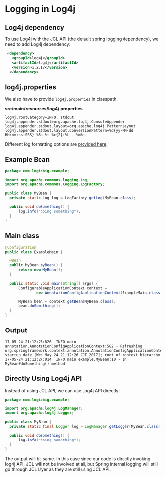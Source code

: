 # Logging in Log4j

## Log4j dependency

To use Log4j with the JCL API (the default spring logging dependency), we need to add Log4j dependency:

```xml
 <dependency>
   <groupId>log4j</groupId>
   <artifactId>log4j</artifactId>
   <version>1.2.17</version>
  </dependency>
```

## log4j.properties

We also have to provide `log4j.properties` in classpath.

**src/main/resources/log4j.properties**

```shell
log4j.rootCategory=INFO, stdout
log4j.appender.stdout=org.apache.log4j.ConsoleAppender
log4j.appender.stdout.layout=org.apache.log4j.PatternLayout
log4j.appender.stdout.layout.ConversionPattern=%d{yy-MM-dd HH:mm:ss:SSS} %5p %t %c{2}:%L - %m%n
```

Different log formatting options are [provided here](https://logging.apache.org/log4j/1.2/apidocs/org/apache/log4j/PatternLayout.html).

## Example Bean

```java
package com.logicbig.example;

import org.apache.commons.logging.Log;
import org.apache.commons.logging.LogFactory;

public class MyBean {
  private static Log log = LogFactory.getLog(MyBean.class);

  public void doSomething() {
      log.info("doing something");
  }
}
```

## Main class

```java
@Configuration
public class ExampleMain {

  @Bean
  public MyBean myBean() {
      return new MyBean();
  }

  public static void main(String[] args) {
      ConfigurableApplicationContext context =
              new AnnotationConfigApplicationContext(ExampleMain.class);

      MyBean bean = context.getBean(MyBean.class);
      bean.doSomething();
  }
}
```

## Output

```shell
17-05-24 21:12:26:826  INFO main annotation.AnnotationConfigApplicationContext:582 - Refreshing org.springframework.context.annotation.AnnotationConfigApplicationContext@1376c05c: startup date [Wed May 24 21:12:26 CDT 2017]; root of context hierarchy
17-05-24 21:12:27:014  INFO main example.MyBean:10 - In MyBean#doSomething() method
```

## Directly Using Log4j API

Instead of using JCL API, we can use Log4j API directly:

```java
package com.logicbig.example;

import org.apache.log4j.LogManager;
import org.apache.log4j.Logger;

public class MyBean {
  private static final Logger log = LogManager.getLogger(MyBean.class);

  public void doSomething() {
      log.info("doing something");
  }
}
```

The output will be same. In this case since our code is directly invoking log4j API, JCL will not be involved at all, but Spring internal logging will still go through JCL layer as they are still using JCL API.